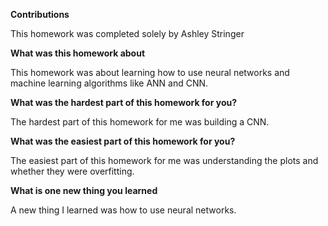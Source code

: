 **Contributions**

This homework was completed solely by Ashley Stringer

**What was this homework about**

This homework was about learning how to use neural networks and machine learning algorithms like ANN and CNN.

**What was the hardest part of this homework for you?**

The hardest part of this homework for me was building a CNN.

**What was the easiest part of this homework for you?**

The easiest part of this homework for me was understanding the plots and whether they were overfitting.

**What is one new thing you learned**

A new thing I learned was how to use neural networks.
